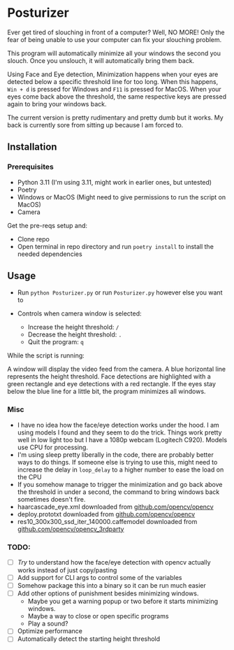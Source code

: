 # Posturizer
Ever get tired of slouching in front of a computer? Well, NO MORE! Only the fear of being unable to use your computer can fix your slouching problem.

This program will automatically minimize all your windows the second you slouch. Once you unslouch, it will automatically bring them back.

Using Face and Eye detection, Minimization happens when your eyes are detected below a specific threshold line for too long. When this happens, `Win + d` is pressed for Windows and `F11` is pressed for MacOS. When your eyes come back above the threshold, the same respective keys are pressed again to bring your windows back. 

The current version is pretty rudimentary and pretty dumb but it works. My back is currently sore from sitting up because I am forced to. 


## Installation

### Prerequisites
- Python 3.11 (I'm using 3.11, might work in earlier ones, but untested)
- Poetry
- Windows or MacOS (Might need to give permissions to run the script on MacOS)
- Camera

Get the pre-reqs setup and:
- Clone repo
- Open terminal in repo directory and run `poetry install` to install the needed dependencies

## Usage
- Run `python Posturizer.py` or run `Posturizer.py` however else you want to

- Controls when camera window is selected:
  - Increase the height threshold: `/`
  - Decrease the height threshold: `.`
  - Quit the program: `q`

While the script is running:

A window will display the video feed from the camera.
A blue horizontal line represents the height threshold. 
Face detections are highlighted with a green rectangle and eye detections with a red rectangle.
If the eyes stay below the blue line for a little bit, the program minimizes all windows.

### Misc
- I have no idea how the face/eye detection works under the hood. I am using models I found and they seem to do the trick. Things work pretty well in low light too but I have a 1080p webcam (Logitech C920). Models use CPU for processing.
- I'm using sleep pretty liberally in the code, there are probably better ways to do things. If someone else is trying to use this, might need to increase the delay in `loop_delay` to a higher number to ease the load on the CPU
- If you somehow manage to trigger the minimization and go back above the threshold in under a second, the command to bring windows back sometimes doesn't fire.
- haarcascade_eye.xml downloaded from [github.com/opencv/opencv](https://github.com/opencv/opencv/blob/master/data/haarcascades/haarcascade_eye.xml)
- deploy.prototxt downloaded from [github.com/opencv/opencv](https://github.com/opencv/opencv/blob/4.x/samples/dnn/face_detector/deploy.prototxt)
- res10_300x300_ssd_iter_140000.caffemodel downloaded from [github.com/opencv/opencv_3rdparty](https://github.com/opencv/opencv_3rdparty/blob/dnn_samples_face_detector_20170830/res10_300x300_ssd_iter_140000.caffemodel)

### TODO:
- [ ] _Try_ to understand how the face/eye detection with opencv actually works instead of just copy/pasting
- [ ] Add support for CLI args to control some of the variables
- [ ] Somehow package this into a binary so it can be run much easier
- [ ] Add other options of punishment besides minimizing windows. 
    - Maybe you get a warning popup or two before it starts minimizing windows.
    - Maybe a way to close or open specific programs
    - Play a sound?
- [ ] Optimize performance
- [ ] Automatically detect the starting height threshold